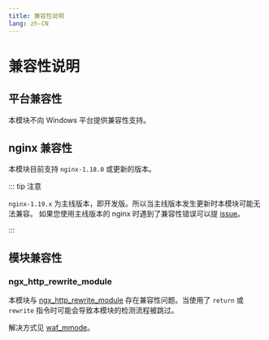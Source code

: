 ```yaml
---
title: 兼容性说明
lang: zh-CN
---
```



# 兼容性说明

## 平台兼容性

本模块不向 Windows 平台提供兼容性支持。

## nginx 兼容性

本模块目前支持 `nginx-1.18.0` 或更新的版本。

::: tip 注意

`nginx-1.19.x` 为主线版本，即开发版。所以当主线版本发生更新时本模块可能无法兼容。
如果您使用主线版本的 nginx 时遇到了兼容性错误可以提 [issue](https://github.com/ADD-SP/ngx_waf/issues)。

:::

## 模块兼容性

### ngx_http_rewrite_module

本模块与 [ngx_http_rewrite_module](https://nginx.org/en/docs/http/ngx_http_rewrite_module.html) 
存在兼容性问题。当使用了 `return` 或 `rewrite` 指令时可能会导致本模块的检测流程被跳过。

解决方式见 [waf_mmode](/zh-cn/advance/syntax.md#waf-mode)。

